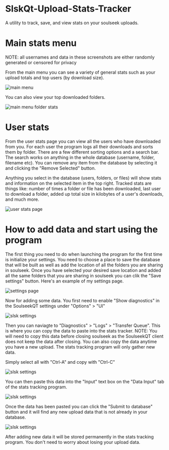 # SlskQt-Upload-Stats-Tracker
A utility to track, save, and view stats on your soulseek uploads.
# Main stats menu
NOTE: all usernames and data in these screenshots are either randomly generated or censored for privacy

From the main menu you can see a variety of general stats such as your upload totals and top users (by download size).

![main menu](https://i.imgur.com/S11LrMI.png)

You can also view your top downloaded folders.

![main menu folder stats](https://i.imgur.com/GEi2qkj.png)

# User stats

From the user stats page you can view all the users who have downloaded from you.
For each user the program logs all their downloads and sorts them by folder.
There are a few different sorting options and a search bar. The search works on anything in the
whole database (username, folder, filename etc). You can remove any item from the database by selecting it and clicking
the "Remove Selected" button.

Anything you select in the database (users, folders, or files) will show stats and information on the selected
item in the top right. Tracked stats are things like: number of times a folder or file has been downloaded, last user to download a folder,
added up total size in kilobytes of a user's downloads, and much more.

![user stats page](https://i.imgur.com/AyAXMbJ.png)

# How to add data and start using the program

The first thing you need to do when launching the program for the first time is initialize your settings.
You need to choose a place to save the database that will be built as well as add the location
of all the folders you are sharing in soulseek. Once you have selected your desired save location
and added all the same folders that you are sharing in soulseek you can clik the "Save settings" button.
Here's an example of my settings page.

![settings page](https://i.imgur.com/GTWwqzn.png)

Now for adding some data. You first need to enable "Show diagnostics" in the SoulseekQT settings
under "Options" > "UI"

![slsk settings](https://i.imgur.com/jevgodt.png)

Then you can naviagte to "Diagnostics" > "Logs" > "Transfer Queue". This is where you can copy the data to paste into
the stats tracker. NOTE: You will need to copy this data before closing soulseek as the SoulseekQT client
does not keep the data after closing. You can also copy the data anytime you have a new upload. The stats tracking program
will only gather new data.

Simply select all with "Ctrl-A" and copy with "Ctrl-C"

![slsk settings](https://i.imgur.com/xmqBJsW.png)

You can then paste this data into the "Input" text box on the "Data Input" tab of the stats tracking program.

![slsk settings](https://i.imgur.com/i0PjbCz.png)

Once the data has been pasted you can click the "Submit to database" button and it will find any new upload data that is not already in your database.

![slsk settings](https://i.imgur.com/L8VLpGw.png)

After adding new data it will be stored permanently in the stats tracking program. You don't need to worry about losing your upload data.

